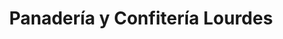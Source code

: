 ---
title: "Panadería y Confitería Lourdes"
url: /ciudad-autonoma-de-buenos-aires/panaderia-y-confiteria-lourdes/
shop: Bäckerei
---